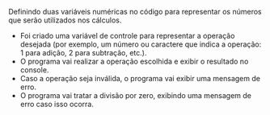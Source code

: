 Definindo duas variáveis numéricas no código para representar os números que serão utilizados nos cálculos.
- Foi criado uma variável de controle para representar a operação desejada (por exemplo, um número ou caractere que indica a operação: 1 para adição, 2 para subtração, etc.).
- O programa vai realizar a operação escolhida e exibir o resultado no console.
- Caso a operação seja inválida, o programa vai exibir uma mensagem de erro.
- O programa vai tratar a divisão por zero, exibindo uma mensagem de erro caso isso ocorra.

